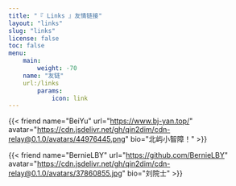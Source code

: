 ```yaml
---
title: "『 Links 』友情链接"
layout: "links"
slug: "links"
license: false
toc: false
menu:
    main:
        weight: -70
	name: "友链"
	url:/links
        params: 
            icon: link
---
```


<!-- 此处为了正常演示添加反斜杠防止转译。 -->

{\{< friend name="BeiYu" url="https://www.bj-yan.top/" avatar="https://cdn.jsdelivr.net/gh/qin2dim/cdn-relay@0.1.0/avatars/44976445.png" bio="北屿小智障！" >}}

{\{< friend name="BernieLBY" url="https://github.com/BernieLBY" avatar="https://cdn.jsdelivr.net/gh/qin2dim/cdn-relay@0.1.0/avatars/37860855.jpg" bio="刘院士" >}}
